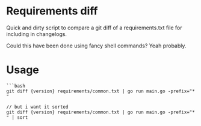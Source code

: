 # Requirements diff
Quick and dirty script to compare a git diff of a requirements.txt file for including in changelogs.

Could this have been done using fancy shell commands? Yeah probably.

# Usage
```
```bash
git diff {version} requirements/common.txt | go run main.go -prefix="* "

// but i want it sorted 
git diff {version} requirements/common.txt | go run main.go -prefix="* " | sort
```

